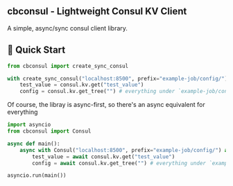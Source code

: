 ## cbconsul - Lightweight Consul KV Client

A simple, async/sync consul client library.

## :rocket: Quick Start

```python
from cbconsul import create_sync_consul

with create_sync_consul("localhost:8500", prefix="example-job/config/") as consul:
    test_value = consul.kv.get("test_value")
    config = consul.kv.get_tree("") # everything under `example-job/config` as a python Dict
```

Of course, the libray is async-first, so there's an async equivalent for everything
```python
import asyncio
from cbconsul import Consul

async def main():
    async with Consul("localhost:8500", prefix="example-job/config/") as consul:
        test_value = await consul.kv.get("test_value")
        config = await consul.kv.get_tree("") # everything under `example-job/config` as a python Dict

asyncio.run(main())
```
